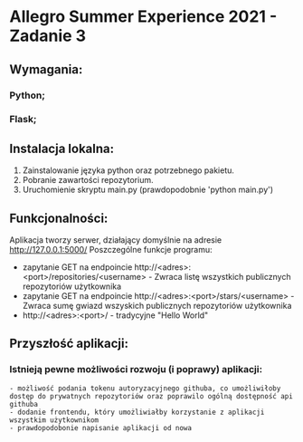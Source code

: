 # Allegro Summer Experience 2021 - Zadanie 3

## Wymagania:
### Python;
### Flask;

## Instalacja lokalna:
  1. Zainstalowanie języka python oraz potrzebnego pakietu.
  2. Pobranie zawartości repozytorium.
  3. Uruchomienie skryptu main.py (prawdopodobnie 'python main.py')


## Funkcjonalności:
  Aplikacja tworzy serwer, działający domyślnie na adresie http://127.0.0.1:5000/
  Poszczególne funkcje programu:
*    zapytanie GET na endpoincie http://\<adres\>:\<port\>/repositories/\<username\> - Zwraca listę wszystkich publicznych repozytoriów użytkownika
*    zapytanie GET na endpoincie http://\<adres\>:\<port\>/stars/\<username\> - Zwraca sumę gwiazd wszyskich publicznych repozytoriów użytkownika
*    http://\<adres\>:\<port\>/ - tradycyjne "Hello World" 
  
## Przyszłość aplikacji:
###  Istnieją pewne możliwości rozwoju (i poprawy) aplikacji:
    - możliwość podania tokenu autoryzacyjnego githuba, co umożliwiłoby dostęp do prywatnych repozytoriów oraz poprawilo ogólną dostępność api githuba
    - dodanie frontendu, który umożliwiałby korzystanie z aplikacji wszystkim użytkownikom
    - prawdopodobonie napisanie aplikacji od nowa

